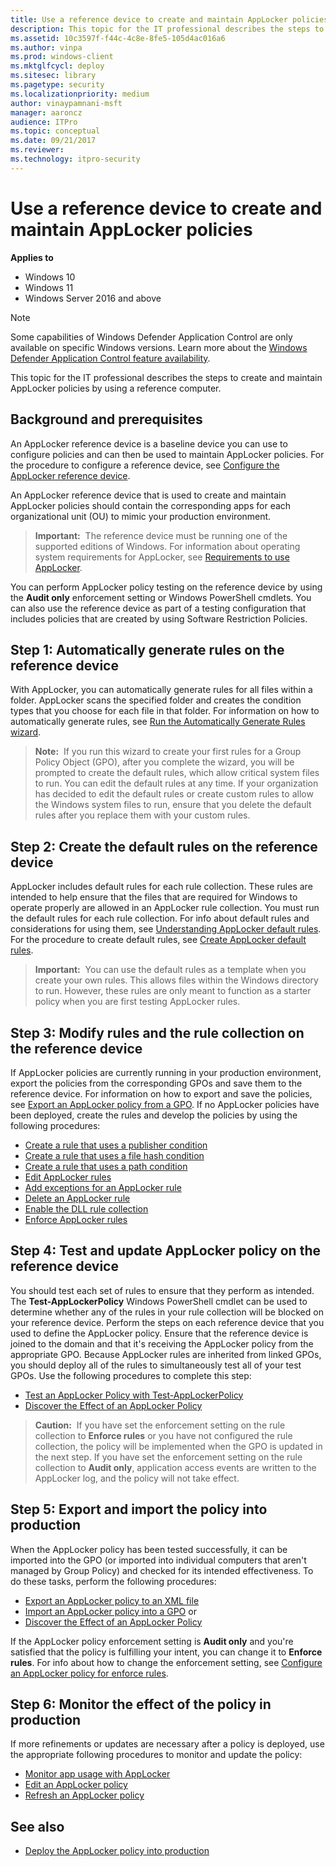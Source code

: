 ```yaml
---
title: Use a reference device to create and maintain AppLocker policies (Windows)
description: This topic for the IT professional describes the steps to create and maintain AppLocker policies by using a reference computer.
ms.assetid: 10c3597f-f44c-4c8e-8fe5-105d4ac016a6
ms.author: vinpa
ms.prod: windows-client
ms.mktglfcycl: deploy
ms.sitesec: library
ms.pagetype: security
ms.localizationpriority: medium
author: vinaypamnani-msft
manager: aaroncz
audience: ITPro
ms.topic: conceptual
ms.date: 09/21/2017
ms.reviewer: 
ms.technology: itpro-security
---
```


# Use a reference device to create and maintain AppLocker policies

**Applies to**

- Windows 10
- Windows 11
- Windows Server 2016 and above

>[!NOTE]
>Some capabilities of Windows Defender Application Control are only available on specific Windows versions. Learn more about the [Windows Defender Application Control feature availability](/windows/security/threat-protection/windows-defender-application-control/feature-availability).

This topic for the IT professional describes the steps to create and maintain AppLocker policies by using a reference computer.

## Background and prerequisites

An AppLocker reference device is a baseline device you can use to configure policies and can then be used to maintain AppLocker policies. For the procedure to configure a reference device, see [Configure the AppLocker reference device](configure-the-appLocker-reference-device.md).

An AppLocker reference device that is used to create and maintain AppLocker policies should contain the corresponding apps for each organizational unit (OU) to mimic your production environment.

>**Important:**  The reference device must be running one of the supported editions of Windows. For information about operating system requirements for AppLocker, see [Requirements to use AppLocker](requirements-to-use-applocker.md).
 
You can perform AppLocker policy testing on the reference device by using the **Audit only** enforcement setting or Windows PowerShell cmdlets. You can also use the reference device as part of a testing configuration that includes policies that are created by using Software Restriction Policies.

## Step 1: Automatically generate rules on the reference device

With AppLocker, you can automatically generate rules for all files within a folder. AppLocker scans the specified folder and creates the condition types that you choose for each file in that folder. For information on how to automatically generate rules, see [Run the Automatically Generate Rules wizard](run-the-automatically-generate-rules-wizard.md).

>**Note:**  If you run this wizard to create your first rules for a Group Policy Object (GPO), after you complete the wizard, you will be prompted to create the default rules, which allow critical system files to run. You can edit the default rules at any time. If your organization has decided to edit the default rules or create custom rules to allow the Windows system files to run, ensure that you delete the default rules after you replace them with your custom rules.
 
## Step 2: Create the default rules on the reference device

AppLocker includes default rules for each rule collection. These rules are intended to help ensure that the files that are required for Windows to operate properly are allowed in an AppLocker rule collection. You must run the default rules for each rule collection. For info about default rules and considerations for using them, see [Understanding AppLocker default rules](understanding-applocker-default-rules.md). For the procedure to create default rules, see [Create AppLocker default rules](create-applocker-default-rules.md).

>**Important:**  You can use the default rules as a template when you create your own rules. This allows files within the Windows directory to run. However, these rules are only meant to function as a starter policy when you are first testing AppLocker rules.
 
## Step 3: Modify rules and the rule collection on the reference device

If AppLocker policies are currently running in your production environment, export the policies from the corresponding GPOs and save them to the reference device. For information on how to export and save the policies, see [Export an AppLocker policy from a GPO](export-an-applocker-policy-from-a-gpo.md). If no AppLocker policies have been deployed, create the rules and develop the policies by using the following procedures:

-   [Create a rule that uses a publisher condition](create-a-rule-that-uses-a-publisher-condition.md)
-   [Create a rule that uses a file hash condition](create-a-rule-that-uses-a-file-hash-condition.md)
-   [Create a rule that uses a path condition](create-a-rule-that-uses-a-path-condition.md)
-   [Edit AppLocker rules](edit-applocker-rules.md)
-   [Add exceptions for an AppLocker rule](configure-exceptions-for-an-applocker-rule.md)
-   [Delete an AppLocker rule](delete-an-applocker-rule.md)
-   [Enable the DLL rule collection](enable-the-dll-rule-collection.md)
-   [Enforce AppLocker rules](enforce-applocker-rules.md)

## Step 4: Test and update AppLocker policy on the reference device

You should test each set of rules to ensure that they perform as intended. The **Test-AppLockerPolicy** Windows PowerShell cmdlet can be used to determine whether any of the rules in your rule collection will be blocked on your reference device. Perform the steps on each reference device that you used to define the AppLocker policy. Ensure that the reference device is joined to the domain and that it's receiving the AppLocker policy from the appropriate GPO. Because AppLocker rules are inherited from linked GPOs, you should deploy all of the rules to simultaneously test all of your test GPOs. Use the following procedures to complete this step:

-   [Test an AppLocker Policy with Test-AppLockerPolicy](/previous-versions/windows/it-pro/windows-server-2008-R2-and-2008/ee791772(v=ws.10))
-   [Discover the Effect of an AppLocker Policy](/previous-versions/windows/it-pro/windows-server-2008-R2-and-2008/ee791823(v=ws.10))

>**Caution:**  If you have set the enforcement setting on the rule collection to **Enforce rules** or you have not configured the rule collection, the policy will be implemented when the GPO is updated in the next step. If you have set the enforcement setting on the rule collection to **Audit only**, application access events are written to the AppLocker log, and the policy will not take effect.
 
## Step 5: Export and import the policy into production

When the AppLocker policy has been tested successfully, it can be imported into the GPO (or imported into individual computers that aren't managed by Group Policy) and checked for its intended effectiveness. To do these tasks, perform the following procedures:

-   [Export an AppLocker policy to an XML file](export-an-applocker-policy-to-an-xml-file.md)
-   [Import an AppLocker policy into a GPO](import-an-applocker-policy-into-a-gpo.md) or
-   [Discover the Effect of an AppLocker Policy](/previous-versions/windows/it-pro/windows-server-2008-R2-and-2008/ee791823(v=ws.10))

If the AppLocker policy enforcement setting is **Audit only** and you're satisfied that the policy is fulfilling your intent, you can change it to **Enforce rules**. For info about how to change the enforcement setting, see [Configure an AppLocker policy for enforce rules](configure-an-applocker-policy-for-enforce-rules.md).

## Step 6: Monitor the effect of the policy in production

If more refinements or updates are necessary after a policy is deployed, use the appropriate following procedures to monitor and update the policy:

-   [Monitor app usage with AppLocker](monitor-application-usage-with-applocker.md)
-   [Edit an AppLocker policy](edit-an-applocker-policy.md)
-   [Refresh an AppLocker policy](refresh-an-applocker-policy.md)

## See also

- [Deploy the AppLocker policy into production](deploy-the-applocker-policy-into-production.md)